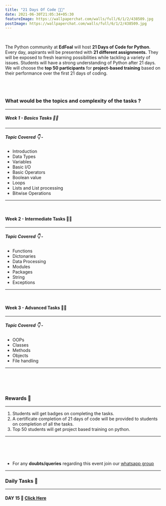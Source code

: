 ```yaml
---
title: "21 Days Of Code 👨‍💻"
date: 2021-06-30T21:05:34+05:30
featureImage: https://wallpaperchat.com/walls/full/6/1/2/438509.jpg
postImage: https://wallpaperchat.com/walls/full/6/1/2/438509.jpg
---
```


<br>

The Python community at **EdFoal** will host **21 Days of Code for Python**.
Every day, aspirants will be presented with **21 different assignments.**
They will be exposed to fresh learning possibilities while tackling a variety of issues.
Students will have a strong understanding of Python after 21 days.
We will choose the **top 50 participants** for **project-based training** based on their performance over the first 21 days of coding.

<br>
<br>

### What would be the topics and complexity of the tasks ?
***
##### Week 1 - Basics Tasks 👨‍💼
***
##### Topic Covered 👇 -
+ Introduction
+ Data Types
+ Variables
+ Basic I/O
+ Basic Operators
+ Boolean value 
+ Loops
+ Lists and List processing
+ Bitwise Operations
***
<br>

#### Week 2 - Intermediate Tasks 👨‍💻
***
##### Topic Covered 👇 - 
+ Functions
+ Dictonaries
+ Data Processing
+ Modules
+ Packages
+ String
+ Exceptions
***
<br>

#### Week 3 - Advanced Tasks 👨‍🎨
***
##### Topic Covered 👇 - 
+ OOPs
+ Classes
+ Methods
+ Objects
+ File handling 
***
<br>
<br>
<br>

### Rewards 🥇
***
1. Students will get badges on completing the tasks.
2. A certificate completion of 21 days  of code will be provided to students on completion of all the tasks.
3. Top 50 students will get project based training on python.
***
<br>
<br>
<br>

<!-- ### How to apply 
***
Click on the link below to apply after you can able to join our [whatsapp group](https://chat.whatsapp.com/JbiaISYVomr7lMsb2gPBWc)

[Apply Here For Program ⬇](https://forms.gle/KiNoUxX4GXMkua9YA)  -->


- For any **doubts/queries** regarding this event join our [whatsapp group](https://chat.whatsapp.com/JbiaISYVomr7lMsb2gPBWc)
***
### Daily Tasks 📝 
***

#### DAY 15 🚀 [Click Here](https://www.hackerearth.com/challenges/college/edfoal-21-days-of-code-day-15/)

